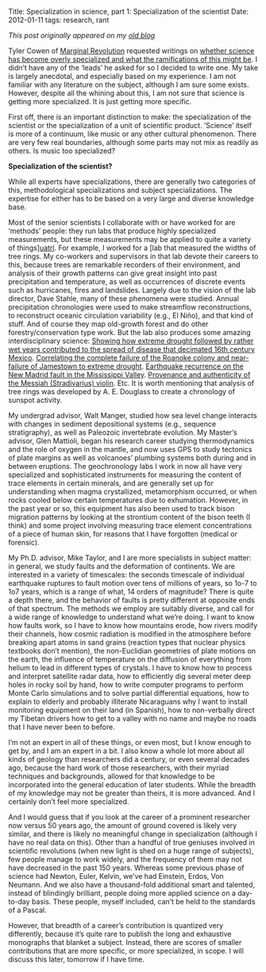 Title: Specialization in science, part 1: Specialization of the scientist
Date: 2012-01-11
tags: research, rant

*This post originally appeared on my [old blog](http://rocksandwaterdotnet.wordpress.com)*

Tyler Cowen of [Marginal Revolution][mr] requested writings on [whether science has become overly specialized and what the ramifications of this might be][sp].  I
didn’t have any of the ‘leads’ he asked for so I decided to write one.  My take
is largely anecdotal, and especially based on my experience.  I am not familiar
with any literature on the subject, although I am sure some exists.  However,
despite all the whining about this, I am not sure that science is getting more
specialized.  It is just getting more specific.

First off, there is an important distinction to make: the specialization of the
scientist or the specialization of a unit of scientific product.  ’Science’
itself is more of a continuum, like music or any other cultural phenomenon.
There are very few real boundaries, although some parts may not mix as readily
as others.  Is music too specialized?

[mr]: http://marginalrevolution.com
[sp]: http://marginalrevolution.com/marginalrevolution/2012/01/specialization-of-science-bleg.html

**Specialization of the scientist?**

While all experts have specializations, there are generally two categories of
this, methodological specializations and subject specializations. The expertise
for either has to be based on a very large and diverse knowledge base.


Most of the senior scientists I collaborate with or have worked for are
‘methods’ people: they run labs that produce highly specialized measurements,
but these measurements may be applied to quite a variety of things][uatrl]. For
example, I worked for a [lab that measured the widths of tree rings.  My
co-workers and supervisors in that lab devote their careers to this, because
trees are remarkable recorders of their environment, and analysis of their
growth patterns can give great insight into past precipitation and temperature,
as well as occurrences of discrete events such as hurricanes, fires and
landslides.  Largely due to the vision of the lab director, Dave Stahle, many
of these phenomena were studied.  Annual precipitation chronologies were used
to make streamflow reconstructions, to reconstruct oceanic circulation
variability (e.g., El Niño), and that kind of stuff.  And of course they map
old-growth forest and do other forestry/conservation type work.  But the lab
also produces some amazing interdisciplinary science:
[Showing how extreme drought followed by rather wet years contributed to the spread of disease that decimated 16th century Mexico][mx].
[Correlating the complete failure of the Roanoke colony and near-failure of Jamestown to extreme drought][jt].
[Earthquake recurrence on the New Madrid fault in the Mississippi Valley][eq].
[Provenance and authenticity of the Messiah (Stradivarius) violin][vl].  Etc.
It is worth mentioning that analysis of tree rings was developed by A. E.
Douglass to create a chronology of sunspot activity.

[uatrl]: http://www.uark.edu/misc/dendro/
[mx]: http://wwwnc.cdc.gov/eid/article/8/4/pdfs/01-0175.pdf
[jt]: http://www.sciencemag.org/content/280/5363/564.short
[eq]: http://geology.gsapubs.org/content/26/6/515.short
[vl]: http://www.sciencedirect.com/science/article/pii/S0305440303001079

My undergrad advisor, Walt Manger, studied how sea level change interacts with
changes in sediment depositional systems (e.g., sequence stratigraphy), as well
as Paleozoic invertebrate evolution.  My Master’s advisor, Glen Mattioli, began
his research career studying thermodynamics and the role of oxygen in the
mantle, and now uses GPS to study tectonics of plate margins as well as
volcanoes’ plumbing systems both during and in between eruptions.  The
geochronology labs I work in now all have very specialized and sophisticated
instruments for measuring the content of trace elements in certain minerals,
and are generally set up for understanding when magma crystallized,
metamorphism occurred, or when rocks cooled below certain temperatures due to
exhumation.  However, in the past year or so, this equipment has also been used
to track bison migration patterns by looking at the strontium content of the
bison teeth (I think) and some project involving measuring trace element
concentrations of a piece of human skin, for reasons that I have forgotten
(medical or forensic).

My Ph.D. advisor, Mike Taylor, and I are more specialists in subject matter: in
general, we study faults and the deformation of continents.  We are interested
in a variety of timescales:  the seconds timescale of individual earthquake
ruptures to fault motion over tens of millions of years, so 1o-7  to 1o7 years,
which is a range of what, 14 orders of magnitude?  There is quite a depth
there, and the behavior of faults is pretty different at opposite ends of that
spectrum.  The methods we employ are suitably diverse, and call for a wide
range of knowledge to understand what we’re doing.  I want to know how faults
work, so I have to know how mountains erode, how rivers modify their channels,
how cosmic radiation is modified in the atmosphere before breaking apart atoms
in sand grains (reaction types that nuclear physics textbooks don’t mention),
the non-Euclidian geometries of plate motions on the earth, the influence of
temperature on the diffusion of everything from helium to lead in different
types of crystals.  I have to know how to process and interpret satellite radar
data, how to efficiently dig several meter deep holes in rocky soil by hand,
how to write computer programs to perform Monte Carlo simulations and to solve
partial differential equations, how to explain to elderly and probably
illiterate Nicaraguans why I want to install monitoring equipment on their land
(in Spanish), how to non-verbally direct my Tibetan drivers how to get to a
valley with no name and maybe no roads that I have never been to before.

I’m not an expert in all of these things, or even most, but I know enough to
get by, and I am an expert in a bit.   I also know a whole lot more about all
kinds of geology than researchers did a century, or even several decades ago,
because the hard work of those researchers, with their myriad techniques and
backgrounds, allowed for that knowledge to be incorporated into the general
education of later students.  While the breadth of my knowledge may not be
greater than theirs, it is more advanced.  And I certainly don’t feel more
specialized.

And I would guess that if you look at the career of a prominent researcher now
versus 50 years ago, the amount of ground covered is likely very similar, and
there is likely no meaningful change in specialization (although I have no real
data on this).  Other than a handful of true geniuses involved in scientific
revolutions (when new light is shed on a huge range of subjects), few people
manage to work widely, and the frequency of them may not have decreased in the
past 150 years.  Whereas some previous phase of science had Newton, Euler,
Kelvin, we’ve had Einstein, Erdos, Von Neumann.  And we also have a
thousand-fold additional smart and talented, instead of blindingly brilliant,
people doing more applied science on a day-to-day basis.  These people, myself
included, can’t be held to the standards of a Pascal.

However, that breadth of a career’s contribution is quantized very differently,
because it’s quite rare to publish the long and exhaustive monographs that
blanket a subject.  Instead, there are scores of smaller contributions that are
more specific, or more specialized, in scope.  I will discuss this later,
tomorrow if I have time.

